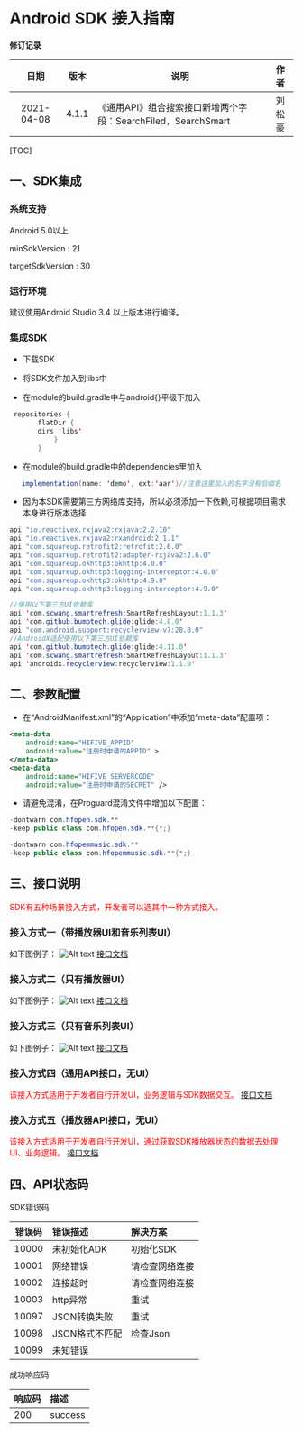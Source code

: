 

# Android SDK 接入指南

**修订记录** 

|    日期    | 版本 | 说明       |  作者  |
| :--------: | :--: | ---------- | :----: |
| 2021-04-08 | 4.1.1  | 《通用API》组合搜索接口新增两个字段：SearchFiled，SearchSmart | 刘松豪 |



[TOC]
## 一、SDK集成

### 系统支持

Android 5.0以上

minSdkVersion    : 21

targetSdkVersion : 30

### 运行环境

建议使用Android Studio 3.4 以上版本进行编译。

### 集成SDK

- 下载SDK

- 将SDK文件加入到libs中
- 在module的build.gradle中与android{}平级下加入

```java
 repositories {
       flatDir {
       dirs 'libs'
           }
       }
```
- 在module的build.gradle中的dependencies里加入

```java
   implementation(name: 'demo', ext:'aar')//注意这里加入的名字没有后缀名
```


- 因为本SDK需要第三方网络库支持，所以必须添加一下依赖,可根据项目需求本身进行版本选择
```java
api "io.reactivex.rxjava2:rxjava:2.2.10"
api "io.reactivex.rxjava2:rxandroid:2.1.1"
api "com.squareup.retrofit2:retrofit:2.6.0"
api "com.squareup.retrofit2:adapter-rxjava2:2.6.0"
api "com.squareup.okhttp3:okhttp:4.0.0"
api "com.squareup.okhttp3:logging-interceptor:4.0.0"
api "com.squareup.okhttp3:okhttp:4.9.0"
api "com.squareup.okhttp3:logging-interceptor:4.9.0"

//使用以下第三方UI依赖库
api 'com.scwang.smartrefresh:SmartRefreshLayout:1.1.3'
api 'com.github.bumptech.glide:glide:4.8.0'
api "com.android.support:recyclerview-v7:28.0.0"
//AndroidX适配使用以下第三方UI依赖库
api 'com.github.bumptech.glide:glide:4.11.0'
api 'com.scwang.smartrefresh:SmartRefreshLayout:1.1.3'
api 'androidx.recyclerview:recyclerview:1.1.0'
```


## 二、参数配置

- 在“AndroidManifest.xml”的“Application”中添加“meta-data”配置项：
```xml
<meta-data
    android:name="HIFIVE_APPID"
    android:value="注册时申请的APPID" >
</meta-data>
<meta-data
    android:name="HIFIVE_SERVERCODE"
    android:value="注册时申请的SECRET" />
```

- 请避免混淆，在Proguard混淆文件中增加以下配置：
```java
-dontwarn com.hfopen.sdk.**
-keep public class com.hfopen.sdk.**{*;}

-dontwarn com.hfopemmusic.sdk.**
-keep public class com.hfopemmusic.sdk.**{*;}
```

## 三、接口说明

<font color='#FF0000'>SDK有五种场景接入方式，开发者可以选其中一种方式接入。</font>

### 接入方式一（带播放器UI和音乐列表UI）
如下图例子：
![Alt text](https://k3-images-test.oss-cn-beijing.aliyuncs.com/M2.png)
[接口文档](./sub/播放器和音乐列表接入文档.html?target="_blank")

### 接入方式二（只有播放器UI）
如下图例子：
![Alt text](https://k3-images-test.oss-cn-beijing.aliyuncs.com/M3.png)
[接口文档](./sub/播放器UI接入文档.html)

### 接入方式三（只有音乐列表UI）
如下图例子：
![Alt text](https://k3-images-test.oss-cn-beijing.aliyuncs.com/M4.png)
[接口文档](./sub/音乐列表UI接入文档.html)

### 接入方式四（通用API接口，无UI）
<font color='#FF0000'>该接入方式适用于开发者自行开发UI，业务逻辑与SDK数据交互。</font>
[接口文档](./sub/通用api接入文档.html)

### 接入方式五（播放器API接口，无UI）
<font color='#FF0000'>该接入方式适用于开发者自行开发UI，通过获取SDK播放器状态的数据去处理UI、业务逻辑。</font>
[接口文档](./sub/播放器api接入文档.html)





## 四、API状态码

SDK错误码

| 错误码 | 错误描述 | 解决方案 |
|----------|:--------|:-------- |
| 10000 | 未初始化ADK | 初始化SDK |
| 10001 | 网络错误 | 请检查网络连接 |
| 10002 | 连接超时 | 请检查网络连接 |
| 10003 | http异常 | 重试 |
| 10097 | JSON转换失败 | 重试 |
| 10098 | JSON格式不匹配 | 检查Json |
| 10099 | 未知错误 |  |


成功响应码

| 响应码 | 描述 |
|----------|:--------|
| 200 | success |













